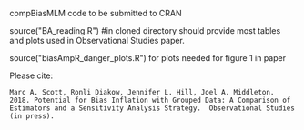 compBiasMLM code to be submitted to CRAN 

source("BA_reading.R") #in cloned directory should provide most tables and plots used in Observational Studies paper.

source("biasAmpR_danger_plots.R") for plots needed for figure 1 in paper

Please cite:

	Marc A. Scott, Ronli Diakow, Jennifer L. Hill, Joel A. Middleton. 2018. Potential for Bias Inflation with Grouped Data: A Comparison of Estimators and a Sensitivity Analysis Strategy.  Observational Studies (in press).

